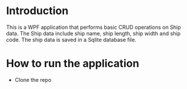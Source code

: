 # Introduction
This is a WPF application that performs basic CRUD operations on Ship data. The Ship data include ship name, ship length, ship width and ship code.
The ship data is saved in a Sqlite database file. 
# How to run the application
* Clone the repo

